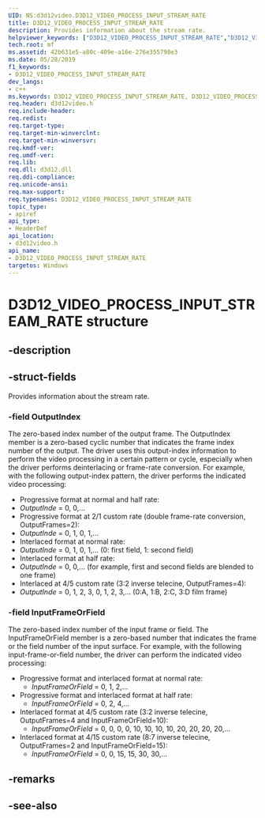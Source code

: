 ```yaml
---
UID: NS:d3d12video.D3D12_VIDEO_PROCESS_INPUT_STREAM_RATE
title: D3D12_VIDEO_PROCESS_INPUT_STREAM_RATE
description: Provides information about the stream rate.helpviewer_keywords: ["D3D12_VIDEO_PROCESS_INPUT_STREAM_RATE","D3D12_VIDEO_PROCESS_INPUT_STREAM_RATE",""]
tech.root: mf
ms.assetid: 42b631e5-a80c-409e-a16e-276e355798e3
ms.date: 05/28/2019
f1_keywords:
- D3D12_VIDEO_PROCESS_INPUT_STREAM_RATE
dev_langs:
- c++
ms.keywords: D3D12_VIDEO_PROCESS_INPUT_STREAM_RATE, D3D12_VIDEO_PROCESS_INPUT_STREAM_RATE,
req.header: d3d12video.h
req.include-header: 
req.redist: 
req.target-type: 
req.target-min-winverclnt: 
req.target-min-winversvr: 
req.kmdf-ver: 
req.umdf-ver: 
req.lib: 
req.dll: d3d12.dll
req.ddi-compliance: 
req.unicode-ansi: 
req.max-support: 
req.typenames: D3D12_VIDEO_PROCESS_INPUT_STREAM_RATE
topic_type:
- apiref
api_type:
- HeaderDef
api_location:
- d3d12video.h
api_name:
- D3D12_VIDEO_PROCESS_INPUT_STREAM_RATE
targetos: Windows
---
```


# D3D12_VIDEO_PROCESS_INPUT_STREAM_RATE structure

## -description


## -struct-fields

Provides information about the stream rate.

### -field OutputIndex

The zero-based index number of the output frame. The OutputIndex member is a zero-based cyclic number that indicates the frame index number of the output. The driver uses this output-index information to perform the video processing in a certain pattern or cycle, especially when the driver performs deinterlacing or frame-rate conversion. For example, with the following output-index pattern, the driver performs the indicated video processing:

- Progressive format at normal and half rate: 
 - *OutputInde* = 0, 0,...
- Progressive format at 2/1 custom rate (double frame-rate conversion, OutputFrames=2): 
 - *OutputInde* = 0, 1, 0, 1,...
- Interlaced format at normal rate: 
 - *OutputInde* = 0, 1, 0, 1,... (0: first field, 1: second field)
- Interlaced format at half rate: 
 - *OutputInde* = 0, 0,... (for example, first and second fields are blended to one frame)
- Interlaced at 4/5 custom rate (3:2 inverse telecine, OutputFrames=4): 
 - *OutputInde* = 0, 1, 2, 3, 0, 1, 2, 3,... (0:A, 1:B, 2:C, 3:D film frame) 

 
### -field InputFrameOrField

The zero-based index number of the input frame or field. The InputFrameOrField member is a zero-based number that indicates the frame or the field number of the input surface. For example, with the following input-frame-or-field number, the driver can perform the indicated video processing: 

- Progressive format and interlaced format at normal rate: 
  - *InputFrameOrField* = 0, 1, 2,...
- Progressive format and interlaced format at half rate: 
  - *InputFrameOrField* = 0, 2, 4,...
- Interlaced format at 4/5 custom rate (3:2 inverse telecine, OutputFrames=4 and InputFrameOrField=10): 
  - *InputFrameOrField* = 0, 0, 0, 0, 10, 10, 10, 10, 20, 20, 20, 20,...
- Interlaced format at 4/15 custom rate (8:7 inverse telecine, OutputFrames=2 and InputFrameOrField=15): 
  - *InputFrameOrField* = 0, 0, 15, 15, 30, 30,...


## -remarks

## -see-also
